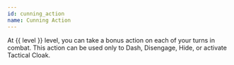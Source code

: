 ```yaml
---
id: cunning_action
name: Cunning Action
---
```

At {{ level }} level, you can take a bonus action on each of your turns in combat. This action can be used only to Dash, Disengage, Hide, or 
activate Tactical Cloak.
